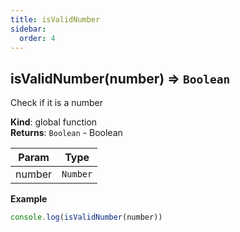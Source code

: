 ```yaml
---
title: isValidNumber
sidebar:
  order: 4
---
```




## isValidNumber(number) ⇒ <code>Boolean</code>
Check if it is a number

**Kind**: global function  
**Returns**: <code>Boolean</code> - Boolean  

| Param | Type |
| --- | --- |
| number | <code>Number</code> | 

**Example**  
```js
console.log(isValidNumber(number))
```
